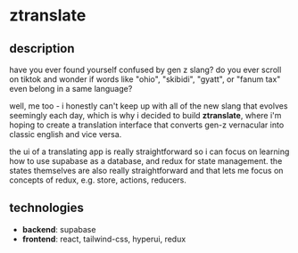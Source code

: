 # ztranslate

## description
have you ever found yourself confused by gen z slang? do you ever scroll on tiktok and wonder if words like "ohio", "skibidi", "gyatt", or "fanum tax" even belong in a same language? 

well, me too - i honestly can't keep up with all of the new slang that evolves seemingly each day, which is why i decided to build **ztranslate**, where i'm hoping to create a translation interface that converts gen-z vernacular into classic english and vice versa.

 the ui of a translating app is really straightforward so i can focus on learning how to use supabase as a database, and redux for state management. the states themselves are also really straightforward and that lets me focus on concepts of redux, e.g. store, actions, reducers.

## technologies
- **backend**: supabase
- **frontend**: react, tailwind-css, hyperui, redux
